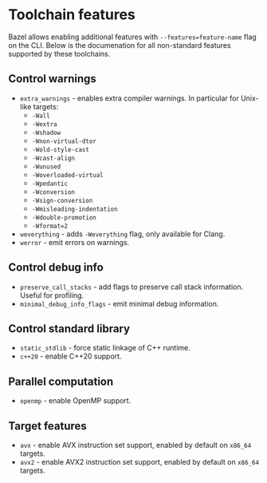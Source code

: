 # Toolchain features

Bazel allows enabling additional features with `--features=feature-name` flag
on the CLI. Below is the documenation for all non-standard features supported
by these toolchains.

## Control warnings

- `extra_warnings` - enables extra compiler warnings. In particular for Unix-like targets:
   - `-Wall`
   - `-Wextra`
   - `-Wshadow`
   - `-Wnon-virtual-dtor`
   - `-Wold-style-cast`
   - `-Wcast-align`
   - `-Wunused`
   - `-Woverloaded-virtual`
   - `-Wpedantic`
   - `-Wconversion`
   - `-Wsign-conversion`
   - `-Wmisleading-indentation`
   - `-Wdouble-promotion`
   - `-Wformat=2`
- `weverything` - adds `-Weverything` flag, only available for Clang.
- `werror` - emit errors on warnings.

## Control debug info

- `preserve_call_stacks` - add flags to preserve call stack information. Useful for profiling.
- `minimal_debug_info_flags` - emit minimal debug information.

## Control standard library

- `static_stdlib` - force static linkage of C++ runtime.
- `c++20` - enable C++20 support.

## Parallel computation

- `openmp` - enable OpenMP support.

## Target features

- `avx` - enable AVX instruction set support, enabled by default on `x86_64` targets.
- `avx2` - enable AVX2 instruction set support, enabled by default on `x86_64` targets.